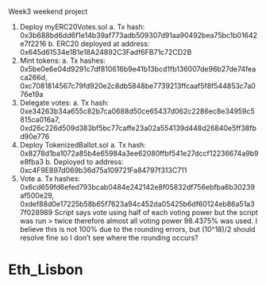 Week3 weekend project

1. Deploy myERC20Votes.sol
   a. Tx hash: 0x3b688bd6dd6f1e14b39af773adb509307d91aa90492bea75bc1b01642e7f2216
   b. ERC20 deployed at address: 0x645d61534e1B1e18A24892C3Fadf6FB71c72CD2B
2. Mint tokens:
   a. Tx hashes: 0x5be0e6e04d9291c7df810616b9e41b13bcd1fb136007de96b27de74feaca266d, 0xc7081814567c79fd920e2c8db5848be7739213ffcaaf5f8f544853c7a076e19a
3. Delegate votes:
   a. Tx hash: 0xe34263b34a655c82b7ca0688d50ce65437d062c2286ec8e34959c5815ca016a7, 0xd26c226d509d383bf5bc77caffe23a02a554139d448d26840e5ff38fbd90e776
4. Deploy TokenizedBallot.sol
   a. Tx hash: 0x8278d1ba1072a85b4e65984a3ee62080ffbf541e27dccf12236674a9b9e8fba3
   b. Deployed to address: 0xc4F9E897d069b36d75a109721Fa84797f313C711
5. Vote
   a. Tx hashes: 0x6cd659fd6efed793bcab0484e242142e8f05832df756ebfba6b30239af500e29, 0xdef88d0e17225b58b65f7623a94c452da05425b6df60124eb86a51a37f028989
   Script says vote using half of each voting power but the script was run > twice therefore almost all voting power 98.4375% was used. I believe this is not 100% due to the rounding errors, but (10^18)/2 should resolve fine so I don’t see where the rounding occurs?
# Eth_Lisbon
